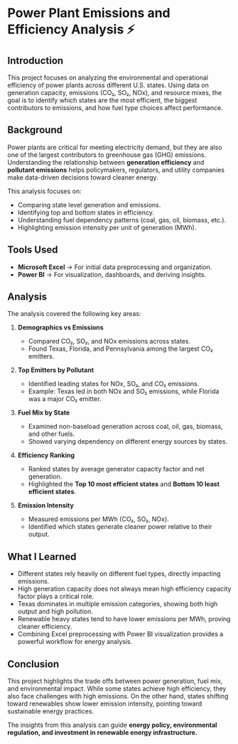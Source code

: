 # Power Plant Emissions and Efficiency Analysis ⚡

## Introduction

This project focuses on analyzing the environmental and operational efficiency of power plants across different U.S. states. Using data on generation capacity, emissions (CO₂, SO₂, NOx), and resource mixes, the goal is to identify which states are the most efficient, the biggest contributors to emissions, and how fuel type choices affect performance.

## Background

Power plants are critical for meeting electricity demand, but they are also one of the largest contributors to greenhouse gas (GHG) emissions. Understanding the relationship between **generation efficiency** and **pollutant emissions** helps policymakers, regulators, and utility companies make data-driven decisions toward cleaner energy.

This analysis focuses on:

* Comparing state level generation and emissions.
* Identifying top and bottom states in efficiency.
* Understanding fuel dependency patterns (coal, gas, oil, biomass, etc.).
* Highlighting emission intensity per unit of generation (MWh).

## Tools Used

* **Microsoft Excel** → For initial data preprocessing and organization.
* **Power BI** → For visualization, dashboards, and deriving insights.

## Analysis

The analysis covered the following key areas:

1. **Demographics vs Emissions**

   * Compared CO₂, SO₂, and NOx emissions across states.
   * Found Texas, Florida, and Pennsylvania among the largest CO₂ emitters.

2. **Top Emitters by Pollutant**

   * Identified leading states for NOx, SO₂, and CO₂ emissions.
   * Example: Texas led in both NOx and SO₂ emissions, while Florida was a major CO₂ emitter.

3. **Fuel Mix by State**

   * Examined non-baseload generation across coal, oil, gas, biomass, and other fuels.
   * Showed varying dependency on different energy sources by states.

4. **Efficiency Ranking**

   * Ranked states by average generator capacity factor and net generation.
   * Highlighted the **Top 10 most efficient states** and **Bottom 10 least efficient states**.

5. **Emission Intensity**

   * Measured emissions per MWh (CO₂, SO₂, NOx).
   * Identified which states generate cleaner power relative to their output.

## What I Learned

* Different states rely heavily on different fuel types, directly impacting emissions.
* High generation capacity does not always mean high efficiency capacity factor plays a critical role.
* Texas dominates in multiple emission categories, showing both high output and high pollution.
* Renewable heavy states tend to have lower emissions per MWh, proving cleaner efficiency.
* Combining Excel preprocessing with Power BI visualization provides a powerful workflow for energy analysis.

## Conclusion

This project highlights the trade offs between power generation, fuel mix, and environmental impact. While some states achieve high efficiency, they also face challenges with high emissions. On the other hand, states shifting toward renewables show lower emission intensity, pointing toward sustainable energy practices.

The insights from this analysis can guide **energy policy, environmental regulation, and investment in renewable energy infrastructure.**

